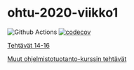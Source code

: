 # ohtu-2020-viikko1

![Github Actions](https://github.com/nikomn/ohtu-2020-viikko1/workflows/Java%20CI%20with%20Gradle/badge.svg)
[![codecov](https://codecov.io/gh/nikomn/ohtu-2020-viikko1/branch/main/graph/badge.svg?token=JOMT25PZAT)](https://codecov.io/gh/nikomn/ohtu-2020-viikko1)

[Tehtävät 14-16](https://github.com/nikomn/ohtu-tehtavat/tree/main/viikko1)

[Muut ohjelmistotuotanto-kurssin tehtävät](https://github.com/nikomn/ohtu-tehtavat)
